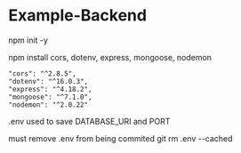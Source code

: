 # Example-Backend

npm init -y

npm install cors, dotenv, express, mongoose, nodemon

    "cors": "^2.8.5",
    "dotenv": "^16.0.3",
    "express": "^4.18.2",
    "mongoose": "^7.1.0",
    "nodemon": "^2.0.22"

.env used to save DATABASE_URI and PORT

must remove .env from being commited
git rm .env --cached
